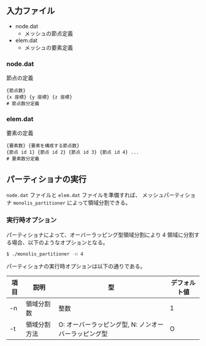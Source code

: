 
## 入力ファイル

- node.dat
    - メッシュの節点定義
- elem.dat
    - メッシュの要素定義

### node.dat

節点の定義

```
{節点数}
{x 座標} {y 座標} {z 座標}
# 節点数分定義
```

### elem.dat

要素の定義

```
{要素数} {要素を構成する節点数}
{節点 id 1} {節点 id 2} {節点 id 3} {節点 id 4} ...
# 要素数分定義
```

## パーティショナの実行

`node.dat` ファイルと `elem.dat` ファイルを準備すれば、
メッシュパーティショナ `monolis_partitioner` によって領域分割できる。

### 実行時オプション

パーティショナによって、オーバーラッピング型領域分割により 4 領域に分割する場合、以下のようなオプションとなる。

```bash
$ ./monolis_partitioner -n 4
```

パーティショナの実行時オプションは以下の通りである。

| 項目 | 説明 | 型 | デフォルト値 |
| ---- | ---- | ---- | ---- |
| -n | 領域分割数 | 整数 | 1 |
| -t | 領域分割方法 | O: オーバーラッピング型, N: ノンオーバーラッピング型 | O |

